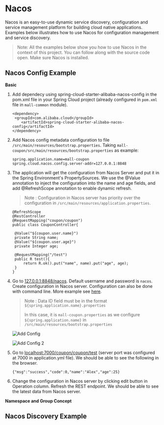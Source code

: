 # Nacos

Nacos is an easy-to-use dynamic service discovery, configuration and service management platform for building cloud native applications. Examples below illustrates how to use Nacos for configuration management and service discovery. 

> Note: All the examples below show you how to use Nacos in the context of this project. You can follow along with the source code open. Make sure Nacos is installed.

## Nacos Config Example

**Basic**

1. Add dependecy using spring-cloud-starter-alibaba-nacos-config in the pom.xml file in your Spring Cloud project (already configured in `pom.xml` file in `mall-common` module).

   ```
   <dependency>
   	<groupId>com.alibaba.cloud</groupId>
       <artifactId>spring-cloud-starter-alibaba-nacos-config</artifactId>
   </dependency>
   ```

2. Add Nacos config metadata configuration to file `/src/main/resources/bootstrap.properties`. Taking `mall-coupon/src/main/resources/bootstrap.properties` as example:

   ```
   spring.application.name=mall-coupon
   spring.cloud.nacos.config.server-addr=127.0.0.1:8848
   ```

3. The application will get the configuration from Nacos Server and put it in the Spring Environment's PropertySources. We use the @Value annotation to inject the configuration into the name and age fields, and add @RefreshScope annotation to enable dynamic refresh.

   > Note : Configuration in Nacos server has priority over the configuration in `/src/main/resources/application.properties`.

   ```
   @RefreshScope
   @RestController
   @RequestMapping("coupon/coupon")
   public class CouponController{
   	
   	@Value("${coupon.user.name}")
   	private String name;
   	@Value("${coupon.user.age}")
   	private Integer age;
   	
   	@RequestMapping("/test")
   	public R test(){
   		return R.ok().put("name", name).put("age", age);
   	}
   }
   ```

   

4. Go to [127.0.0.1:8848/nacos](http://127.0.0.1:8848/nacos). Default username and password is `nacos`. Create configuration in Nacos server. Configuration can also be done with command line. More example see [here](https://github.com/alibaba/spring-cloud-alibaba/tree/master/spring-cloud-alibaba-examples/nacos-example/nacos-config-example).

   > Note : Data ID field must be in the format `${spring.application.name}.properties` 
   >
   > In this case, it is `mall-coupon.properties` as we configure `${spring.application.name}` in `/src/main/resources/bootstrap.properties`

   ![Add Config](https://user-images.githubusercontent.com/22387966/100243330-b38ae900-2f70-11eb-9632-622a6b4b59da.png)

   ![Add Config 2](https://user-images.githubusercontent.com/22387966/100244256-ae7a6980-2f71-11eb-848c-5e82960389e8.png)

5. Go to [localhost:7000/coupon/coupon/test](http://localhost:7000/coupon/coupon/test) (server port was configured at 7000 in application.yml file). We should be able to see the following in the browser.

   ```
   {"msg":"success","code":0,"name":"Alex","age":25}
   ```

   

6. Change the configuration in Nacos server by clicking edit button in Operation column. Refresh the REST endpoint. We should be able to see the latest data from Nacos server.

   

**Namespace and Group Concept**



## Nacos Discovery Example